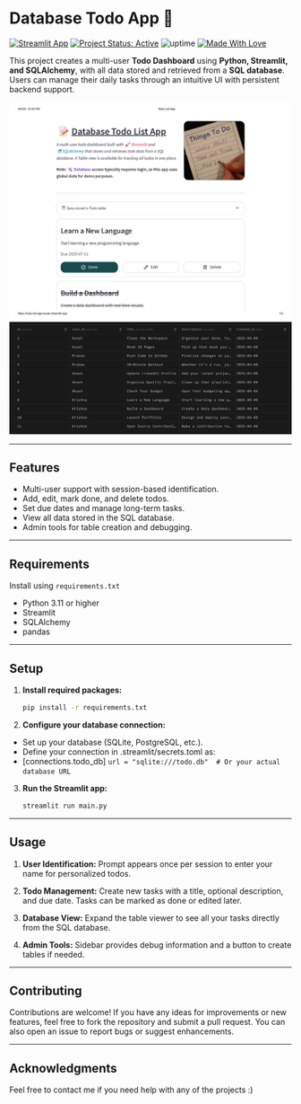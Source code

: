 # Database Todo App 📝

[![Streamlit App](https://static.streamlit.io/badges/streamlit_badge_black_white.svg)](https://todo-list-app-kunal.streamlit.app/)
[![Project Status: Active](https://www.repostatus.org/badges/latest/active.svg)](https://www.repostatus.org/#active)
![uptime](https://img.shields.io/badge/uptime-100%25-brightgreen)
[![Made With Love](https://img.shields.io/badge/Made%20With-Love-orange.svg)](https://github.com/kunal9960)

This project creates a multi-user **Todo Dashboard** using **Python, Streamlit, and SQLAlchemy**, with all data stored and retrieved from a **SQL database**. Users can manage their daily tasks through an intuitive UI with persistent backend support.

<img src="https://github.com/kunal9960/streamlit_todo_list_app/blob/master/Main%20Page.jpg?raw=true" width="800">
<img src="https://github.com/kunal9960/streamlit_todo_list_app/blob/master/Database.png?raw=true" width="800">

---

## Features

- Multi-user support with session-based identification.
- Add, edit, mark done, and delete todos.
- Set due dates and manage long-term tasks.
- View all data stored in the SQL database.
- Admin tools for table creation and debugging.

---

## Requirements

Install using  ```requirements.txt```
- Python 3.11 or higher
- Streamlit
- SQLAlchemy
- pandas

---

## Setup

1. **Install required packages:**

    ```bash
    pip install -r requirements.txt
    ```

2. **Configure your database connection:**

- Set up your database (SQLite, PostgreSQL, etc.).
- Define your connection in .streamlit/secrets.toml as:
- [connections.todo_db]
```url = "sqlite:///todo.db"  # Or your actual database URL```

3. **Run the Streamlit app:**
   ```bash
   streamlit run main.py
   ```

---

## Usage

1. **User Identification:**
Prompt appears once per session to enter your name for personalized todos.

2. **Todo Management:**
Create new tasks with a title, optional description, and due date. Tasks can be marked as done or edited later.

3. **Database View:**
Expand the table viewer to see all your tasks directly from the SQL database.

4. **Admin Tools:**
Sidebar provides debug information and a button to create tables if needed.

---

## Contributing

Contributions are welcome! If you have any ideas for improvements or new features, feel free to fork the repository and submit a pull request. You can also open an issue to report bugs or suggest enhancements.

---

## Acknowledgments

Feel free to contact me if you need help with any of the projects :)

